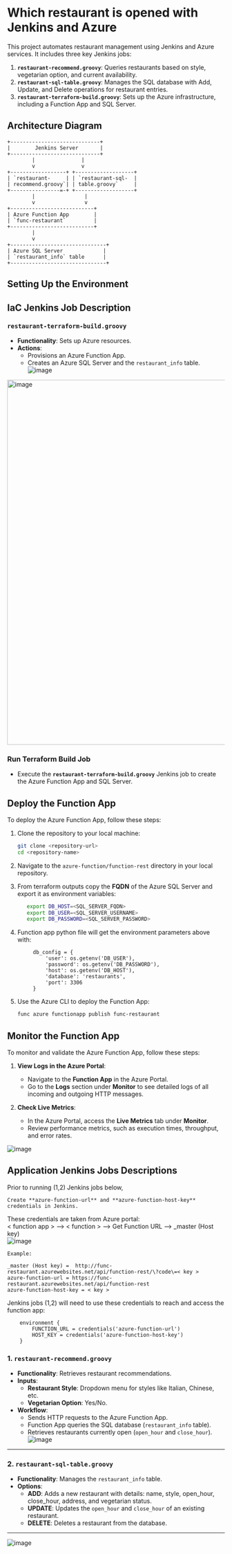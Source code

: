# Which restaurant is opened with Jenkins and Azure

This project automates restaurant management using Jenkins and Azure services. It includes three key Jenkins jobs: 

1. **`restaurant-recommend.groovy`**: Queries restaurants based on style, vegetarian option, and current availability.
2. **`restaurant-sql-table.groovy`**: Manages the SQL database with Add, Update, and Delete operations for restaurant entries.
3. **`restaurant-terraform-build.groovy`**: Sets up the Azure infrastructure, including a Function App and SQL Server.

## Architecture Diagram

```plaintext
+-----------------------------+
|        Jenkins Server       |
+-----------------------------+
        |               |
        v               v
+------------------+ +-------------------+
| `restaurant-     | | `restaurant-sql-  |
| recommend.groovy`| | table.groovy`     |
+----------------=-+ +-------------------+
        |                |
        v                v
+---------------------------+   
| Azure Function App        |   
| `func-restaurant`         |   
+---------------------------+   
        |                       
        v                       
+-------------------------------+
| Azure SQL Server             |
| `restaurant_info` table      |
+-------------------------------+
```

## Setting Up the Environment

## IaC Jenkins Job Description
### `restaurant-terraform-build.groovy`
- **Functionality**: Sets up Azure resources.
- **Actions**:
  - Provisions an Azure Function App.
  - Creates an Azure SQL Server and the `restaurant_info` table.
![image](https://github.com/user-attachments/assets/48cd03d6-6285-40f0-a32c-8f1985966a53)
<img width="844" alt="image" src="https://github.com/user-attachments/assets/0d9fb113-f3b6-4fb2-8577-d4f219821dbe">


### Run Terraform Build Job
- Execute the **`restaurant-terraform-build.groovy`** Jenkins job to create the Azure Function App and SQL Server.


## Deploy the Function App

To deploy the Azure Function App, follow these steps:

1. Clone the repository to your local machine:
   ```bash
   git clone <repository-url>
   cd <repository-name>
2. Navigate to the `azure-function/function-rest` directory in your local repository.
3. From terraform outputs copy the **FQDN** of the Azure SQL Server and export it as environment variables:
   ```bash
      export DB_HOST=<SQL_SERVER_FQDN>
      export DB_USER=<SQL_SERVER_USERNAME>
      export DB_PASSWORD=<SQL_SERVER_PASSWORD>
   ```   

4. Function app python file will get the environment parameters above with:
   ```
        db_config = {
            'user': os.getenv('DB_USER'),
            'password': os.getenv('DB_PASSWORD'),
            'host': os.getenv('DB_HOST'),
            'database': 'restaurants',
            'port': 3306
        }
   ```

5. Use the Azure CLI to deploy the Function App:
   ```bash
   func azure functionapp publish func-restaurant
   ```

## Monitor the Function App

To monitor and validate the Azure Function App, follow these steps:

1. **View Logs in the Azure Portal**:
   - Navigate to the **Function App** in the Azure Portal.
   - Go to the **Logs** section under **Monitor** to see detailed logs of all incoming and outgoing HTTP messages.

2. **Check Live Metrics**:
   - In the Azure Portal, access the **Live Metrics** tab under **Monitor**.
   - Review performance metrics, such as execution times, throughput, and error rates.

![image](https://github.com/user-attachments/assets/5787ca47-09b0-4548-98b6-3ab0ff6647c0)


## Application Jenkins Jobs Descriptions

Prior to running (1,2) Jenkins jobs below,  
```
Create **azure-function-url** and **azure-function-host-key** credentials in Jenkins.  
```
These credentials are taken from Azure portal:  
< function app > --> < function > --> Get Function URL --> _master (Host key)  
![image](https://github.com/user-attachments/assets/223ff77e-21dc-4531-8c9d-ca561509217e)


```
Example:  

_master (Host key) =  http://func-restaurant.azurewebsites.net/api/function-rest/\?code\=< key >   
azure-function-url = https://func-restaurant.azurewebsites.net/api/function-rest   
azure-function-host-key = < key >
```
Jenkins jobs (1,2) will need to use these credentials to reach and access the function app:
```
    environment {
        FUNCTION_URL = credentials('azure-function-url')
        HOST_KEY = credentials('azure-function-host-key')
    }
```

### 1. `restaurant-recommend.groovy`
- **Functionality**: Retrieves restaurant recommendations.
- **Inputs**:
  - **Restaurant Style**: Dropdown menu for styles like Italian, Chinese, etc.
  - **Vegetarian Option**: Yes/No.
- **Workflow**:
  - Sends HTTP requests to the Azure Function App.
  - Function App queries the SQL database (`restaurant_info` table).
  - Retrieves restaurants currently open (`open_hour` and `close_hour`).
![image](https://github.com/user-attachments/assets/bda86bc8-4de1-4538-b442-3761d150f84b)


---

### 2. `restaurant-sql-table.groovy`
- **Functionality**: Manages the `restaurant_info` table.
- **Options**:
  - **ADD**: Adds a new restaurant with details: name, style, open_hour, close_hour, address, and vegetarian status.
  - **UPDATE**: Updates the `open_hour` and `close_hour` of an existing restaurant.
  - **DELETE**: Deletes a restaurant from the database.

---
![image](https://github.com/user-attachments/assets/82299160-d5dc-4119-ac85-3f57009a704b)



    
